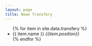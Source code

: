 ```yaml
---
layout: page
title: Nowe Transfery
---
```


<ul>
{% for item in site.data.transfery %}
  <li style="{% if item.value > "20" %}color: blue {% endif %}">
  {{ item.name }} <em> {{item.position}}</em>
  </li>
{% endfor %}
</ul>
